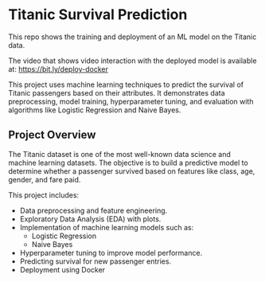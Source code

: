 # Titanic Survival Prediction
This repo shows the training and deployment of an ML model on the Titanic data.

The video that shows video interaction with the deployed model is available at:
https://bit.ly/deploy-docker

This project uses machine learning techniques to predict the survival of Titanic passengers based on their attributes. It demonstrates data preprocessing, model training, hyperparameter tuning, and evaluation with algorithms like Logistic Regression and Naive Bayes.

## Project Overview
The Titanic dataset is one of the most well-known data science and machine learning datasets. The objective is to build a predictive model to determine whether a passenger survived based on features like class, age, gender, and fare paid.

This project includes:

- Data preprocessing and feature engineering.
- Exploratory Data Analysis (EDA) with plots.
- Implementation of machine learning models such as:
    - Logistic Regression
    - Naive Bayes
- Hyperparameter tuning to improve model performance.
- Predicting survival for new passenger entries.
- Deployment using Docker


